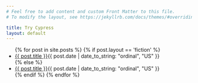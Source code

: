 ```yaml
---
# Feel free to add content and custom Front Matter to this file.
# To modify the layout, see https://jekyllrb.com/docs/themes/#overriding-theme-defaults

title: Try Cypress
layout: default
---
```


<section class="posts">
	<ul>
		{% for post in site.posts %}
		{% if post.layout == 'fiction' %}
		<li class="fiction"><a class="fiction" href="{{ site.baseurl }}{{ post.url }}">{{ post.title }}</a><time datetime="{{ post.date | date_to_xmlschema }}">{{ post.date | date_to_string: "ordinal", "US" }}</time></li>
		{% else %}
		<li><a href="{{ site.baseurl }}{{ post.url }}">{{ post.title }}</a><time datetime="{{ post.date | date_to_xmlschema }}">{{ post.date | date_to_string: "ordinal", "US" }}</time></li>
		{% endif %}
		{% endfor %}
	</ul>
</section>
